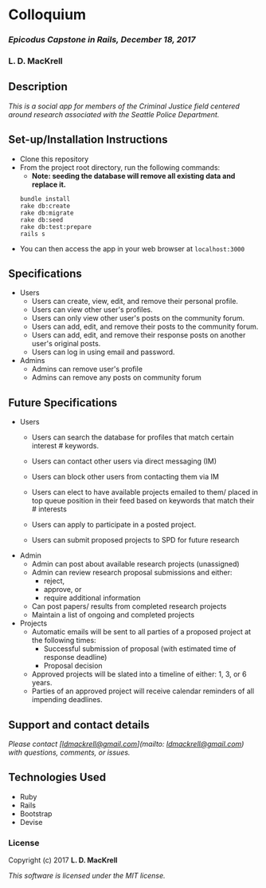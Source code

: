 # Colloquium

### _Epicodus Capstone in Rails, December 18, 2017_

### L. D. MacKrell

## Description

_This is a social app for members of the Criminal Justice field centered around research associated with the Seattle Police Department._

## Set-up/Installation Instructions

* Clone this repository
* From the project root directory, run the following commands:
  * **Note: seeding the database will remove all existing data and replace it.**
  ```
  bundle install
  rake db:create
  rake db:migrate
  rake db:seed
  rake db:test:prepare
  rails s
  ```
* You can then access the app in your web browser at ```localhost:3000```

## Specifications

* Users
  * Users can create, view, edit, and remove their personal profile.
  * Users can view other user's profiles.
  * Users can only view other user's posts on the community forum.
  * Users can add, edit, and remove their posts to the community forum.
  * Users can add, edit, and remove their response posts on another user's original posts.
  * Users can log in using email and password.
* Admins
  * Admins can remove user's profile
  * Admins can remove any posts on community forum

## Future Specifications

* Users
  * Users can search the database for profiles that match certain interest # keywords.
  * Users can contact other users via direct messaging (IM)
  * Users can block other users from contacting them via IM

  * Users can elect to have available projects emailed to them/ placed in top queue position in their feed based on keywords that match their # interests
  * Users can apply to participate in a posted project.
  * Users can submit proposed projects to SPD for future research
* Admin
  * Admin can post about available research projects (unassigned)
  * Admin can review research proposal submissions and either:
    * reject,
    * approve, or
    * require additional information
  * Can post papers/ results from completed research projects
  * Maintain a list of ongoing and completed projects
* Projects
  * Automatic emails will be sent to all parties of a proposed project at the following times:
    * Successful submission of proposal (with estimated time of response deadline)
    * Proposal decision
  * Approved projects will be slated into a timeline of either: 1, 3, or 6 years.
  * Parties of an approved project will receive calendar reminders of all impending deadlines.


## Support and contact details

_Please contact [ldmackrell@gmail.com](mailto: ldmackrell@gmail.com) with questions, comments, or issues._

## Technologies Used

* Ruby
* Rails
* Bootstrap
* Devise

### License

Copyright (c) 2017 **L. D. MacKrell**

*This software is licensed under the MIT license.*
